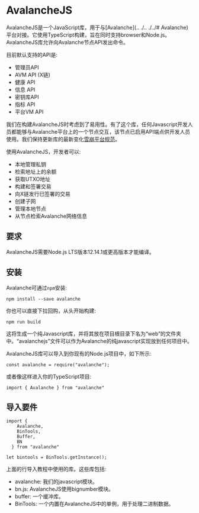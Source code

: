 # AvalancheJS

AvalancheJS是一个JavaScript库，用于与[Avalanche](.. ./.. ./../# Avalanche)平台对接。它使用TypeScript构建，旨在同时支持browser和Node.js。AvalancheJS库允许向Avalanche节点API发出命令。

目前默认支持的API是:

* 管理员API
* AVM API \(X链\)
* 健康 API
* 信息 API
* 密钥库API
* 指标 API
* 平台VM API

我们在构建AvalancheJS时考虑到了易用性。有了这个库，任何Javascript开发人员都能够与Avalanche平台上的一个节点交互，该节点已启用API端点供开发人员使用。我们保持更新库的最新变化[雪崩平台规范](https://docs.avax.network/)。

使用AvalancheJS，开发者可以:

* 本地管理私钥
* 检索地址上的余额
* 获取UTXO地址
* 构建和签署交易
* 向X链发行已签署的交易
* 创建子网
* 管理本地节点
* 从节点检索Avalanche网络信息

## 要求

AvalancheJS需要Node.js LTS版本12.14.1或更高版本才能编译。

## 安装

Avalanche可通过`npm`安装:

`npm install --save avalanche`

你也可以直接下拉回购，从头开始构建:

`npm run build`

这将生成一个纯Javascript库，并将其放在项目根目录下名为“web”的文件夹中。“avalanchejs”文件可以作为Avalanche的纯javascript实现放到任何项目中。

AvalancheJS库可以导入到你现有的Node.js项目中，如下所示:

```text
const avalanche = require("avalanche");
```

或者像这样进入你的TypeScript项目:

```text
import { Avalanche } from "avalanche"
```

## 导入要件

```text
import {
    Avalanche,
    BinTools,
    Buffer,
    BN
  } from "avalanche"

let bintools = BinTools.getInstance();
```

上面的行导入教程中使用的库。这些库包括:

* avalanche: 我们的javascript模块。
* bn.js: AvalancheJS使用bignumber模块。
* buffer: 一个缓冲库。
* BinTools: 一个内置在AvalancheJS中的单例，用于处理二进制数据。
<!--stackedit_data:
eyJoaXN0b3J5IjpbMTczNDY1ODk3NiwxNzYxNTc4NDQyLDE1MD
k4NDE0OTRdfQ==
-->